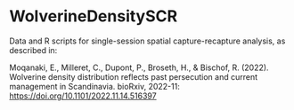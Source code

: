 # WolverineDensitySCR

Data and R scripts for single-session spatial capture-recapture analysis, as described in:

Moqanaki, E., Milleret, C., Dupont, P., Broseth, H., & Bischof, R. (2022). Wolverine density distribution reflects past persecution and current management in Scandinavia. bioRxiv, 2022-11: https://doi.org/10.1101/2022.11.14.516397

